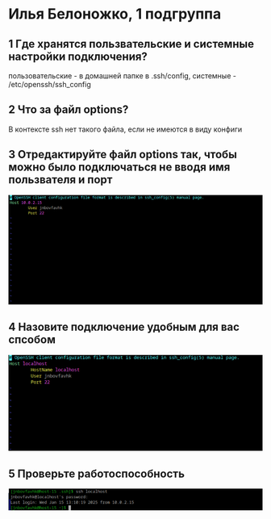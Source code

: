 # Илья Белоножко, 1 подгруппа  
## 1 Где хранятся пользвательские и системные настройки подключения?  
пользовательские - в домашней папке в .ssh/config, системные - /etc/openssh/ssh_config
## 2 Что за файл options?  
В контексте ssh нет такого файла, если не имеются в виду конфиги
## 3 Отредактируйте файл options так, чтобы можно было подключаться не вводя имя пользвателя и порт  
![](sshConfig.png)  
## 4 Назовите подключение удобным для вас спсобом  
![](sshConfigNamed.png)  
## 5 Проверьте работоспособность  
![](sshCheck.png)  
